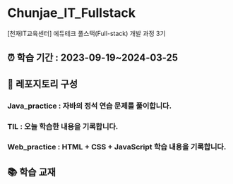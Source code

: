 # Chunjae_IT_Fullstack
[천재IT교육센터] 에듀테크 풀스택(Full-stack) 개발 과정 3기

## ⏰ 학습 기간 : 2023-09-19~2024-03-25

## 📂 레포지토리 구성

### Java_practice : 자바의 정석 연습 문제를 풀이합니다.
### TIL : 오늘 학습한 내용을 기록합니다.
### Web_practice : HTML + CSS + JavaScript 학습 내용을 기록합니다.

## 📚 학습 교재
